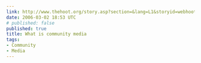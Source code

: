 ```yaml
---
link: http://www.thehoot.org/story.asp?section=&lang=L1&storyid=webhoothootL1K0821021&pn=2
date: 2006-03-02 18:53 UTC
# published: false
published: true
title: What is community media
tags:
- Community
- Media
---
```



